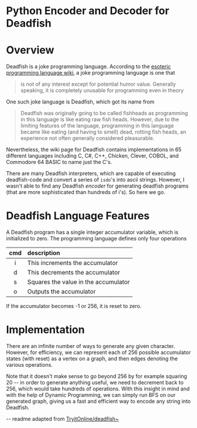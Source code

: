 Python Encoder and Decoder for Deadfish
==============================

# Overview

Deadfish is a joke programming language.  According to the [esoteric programming language wiki](http://www.esolangs.org), a joke programming language is one that

>is not of any interest except for potential humor value. Generally speaking, it is completely unusable for programming even in theory

One such joke language is Deadfish, which got its name from

>Deadfish was originally going to be called fishheads as programming in this language is like eating raw fish heads. However, due to the limiting features of the language, programming in this language became like eating (and having to smell) dead, rotting fish heads, an experience not often generally considered pleasurable.

Nevertheless, the wiki page for Deadfish contains implementations in 65 different languages including C, C#, C++, Chicken, Clever, COBOL, and Commodore 64 BASIC to name just the C's.

There are many Deadfish interpreters, which are capable of executing deadfish-code and convert a series of `isdo`'s into ascii strings. However, I wasn't able to find any Deadfish *encoder* for generating deadfish programs (that are more sophisticated than hundreds of i's). So here we go.


# Deadfish Language Features

A Deadfish program has a single integer accumulator variable, which is initialized to zero.  The programming language defines only four operations

|cmd| description                                                                               |
|:-:|:------------------------------------------------------------------------------------------|
| i | This increments the accumulator                                                           |
| d | This decrements the accumulator                                                           |
| s | Squares the value in the accumulator                                                      |
| o | Outputs the accumulator                                                                   |

If the accumulator becomes -1 or 256, it is reset to zero.

# Implementation

There are an infinite number of ways to generate any given character. However, for efficiency, we can represent each of 256 possible accumulator states (with reset) as a vertex on a graph, and then edges denoting the various operations.

Note that it doesn't make sense to go beyond 256 by for example squaring 20 -- in order to generate anything useful, we need to decrement back to 256, which would take hundreds of operations. With this insight in mind and with the help of Dynamic Programming, we can simply run BFS on our generated graph, giving us a fast and efficient way to encode any string into Deadfish.

 -- readme adapted from [TryitOnline/deadfish~](https://github.com/TryItOnline/deadfish-)